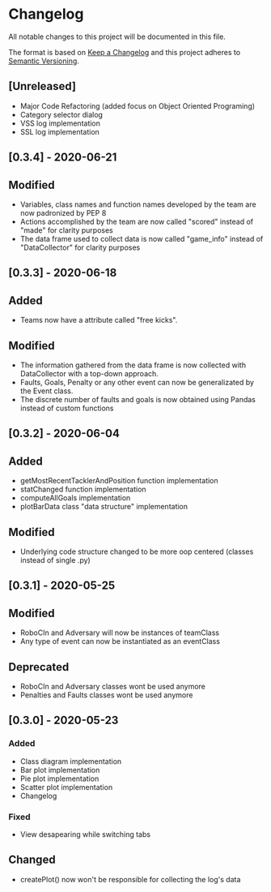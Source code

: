 
# Changelog
All notable changes to this project will be documented in this file.
 
The format is based on [Keep a Changelog](http://keepachangelog.com/)
and this project adheres to [Semantic Versioning](http://semver.org/).

## [Unreleased]
- Major Code Refactoring (added focus on Object Oriented Programing)
- Category selector dialog
- VSS log implementation
- SSL log implementation

## [0.3.4] - 2020-06-21

## Modified

- Variables, class names and function names developed by the team are now padronized by PEP 8
- Actions accomplished by the team are now called "scored" instead of "made" for clarity purposes
- The data frame used to collect data is now called "game_info" instead of "DataCollector" for clarity purposes

## [0.3.3] - 2020-06-18

## Added

- Teams now have a attribute called "free kicks".

## Modified 

- The information gathered from the data frame is now collected with DataCollector with a top-down approach. 
- Faults, Goals, Penalty or any other event can now be generalizated by the Event class.
- The discrete number of faults and goals is now obtained using Pandas instead of custom functions

## [0.3.2] - 2020-06-04

## Added

- getMostRecentTacklerAndPosition function implementation
- statChanged function implementation
- computeAllGoals implementation
- plotBarData class "data structure" implementation

## Modified

- Underlying code structure changed to be more oop centered (classes instead of single .py)


## [0.3.1] - 2020-05-25

## Modified

- RoboCIn and Adversary will now be instances of teamClass
- Any type of event can now be instantiated as an eventClass

## Deprecated

- RoboCIn and Adversary classes wont be used anymore
- Penalties and Faults classes wont be used anymore

## [0.3.0] - 2020-05-23
 
### Added
 
- Class diagram implementation
- Bar plot implementation
- Pie plot implementation
- Scatter plot implementation
- Changelog

### Fixed
  
- View desapearing while switching tabs

## Changed

- createPlot() now won't be responsible for collecting the log's data
